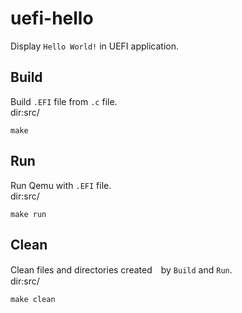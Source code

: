 # uefi-hello
Display `Hello World!` in UEFI application.


## Build
Build `.EFI` file from `.c` file.  
dir:src/
```
make
```

## Run
Run Qemu with `.EFI` file.  
dir:src/
```
make run
```

## Clean
Clean files and directories created　by `Build` and `Run`.  
dir:src/
```
make clean
```
